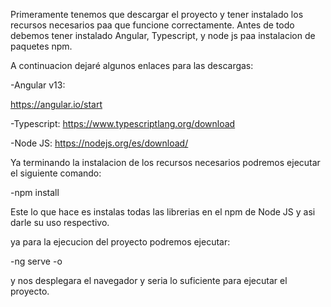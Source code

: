 Primeramente tenemos que descargar el proyecto y tener instalado los recursos necesarios paa que funcione correctamente.  Antes de todo debemos tener instalado Angular, Typescript, y node js paa instalacion de paquetes npm.

A continuacion dejaré algunos enlaces para las descargas:

-Angular v13:

https://angular.io/start

-Typescript:
https://www.typescriptlang.org/download

-Node JS:
https://nodejs.org/es/download/

Ya terminando la instalacion de los recursos necesarios podremos ejecutar el siguiente comando:

-npm install

Este lo que hace es instalas todas las librerias en el npm de Node JS y asi darle su uso respectivo. 

ya para la ejecucion del proyecto podremos ejecutar:

-ng serve -o

y nos desplegara el navegador y seria lo suficiente para ejecutar el proyecto. 
